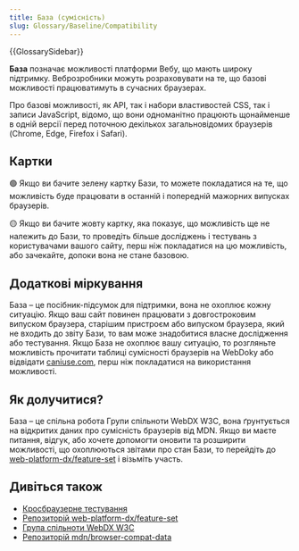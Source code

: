 ```yaml
---
title: База (сумісність)
slug: Glossary/Baseline/Compatibility
---
```


{{GlossarySidebar}}

**База** позначає можливості платформи Вебу, що мають широку підтримку.
Веброзробники можуть розраховувати на те, що базові можливості працюватимуть в сучасних браузерах.

Про базові можливості, як API, так і набори властивостей CSS, так і записи JavaScript, відомо, що вони одноманітно працюють щонайменше в одній версії перед поточною декількох загальновідомих браузерів (Chrome, Edge, Firefox і Safari).

## Картки

<!-- TODO: Показати сам індикатор Бази, коли він буде злитий -->

🟢 Якщо ви бачите зелену картку Бази, то можете покладатися на те, що можливість буде працювати в останній і попередній мажорних випусках браузерів.

<!-- TODO: Показати сам індикатор не-Бази, коли він буде злитий -->

🟡 Якщо ви бачите жовту картку, яка показує, що можливість ще не належить до Бази, то проведіть більше досліджень і тестувань з користувачами вашого сайту, перш ніж покладатися на цю можливість, або зачекайте, допоки вона не стане базовою.

## Додаткові міркування

База – це посібник-підсумок для підтримки, вона не охоплює кожну ситуацію.
Якщо ваш сайт повинен працювати з довгостроковим випуском браузера, старішим пристроєм або випуском браузера, який не входить до звіту Бази, то вам може знадобитися власне дослідження або тестування.
Якщо База не охоплює вашу ситуацію, то розгляньте можливість прочитати таблиці сумісності браузерів на WebDoky або відвідати [caniuse.com](https://caniuse.com/), перш ніж покладатися на використання можливості.

## Як долучитися?

База – це спільна робота Групи спільноти WebDX W3C, вона ґрунтується на відкритих даних про сумісність браузерів від MDN.
Якщо ви маєте питання, відгук, або хочете допомогти оновити та розширити можливості, що охоплюються звітами про стан Бази, то перейдіть до [web-platform-dx/feature-set](https://github.com/web-platform-dx/feature-set) і візьміть участь.

## Дивіться також

- [Кросбраузерне тестування](/uk/docs/Learn/Tools_and_testing/Cross_browser_testing)
- [Репозиторій web-platform-dx/feature-set](https://github.com/web-platform-dx/feature-set)
- [Група спільноти WebDX W3C](https://www.w3.org/community/webdx/)
- [Репозиторій mdn/browser-compat-data](https://github.com/mdn/browser-compat-data)
